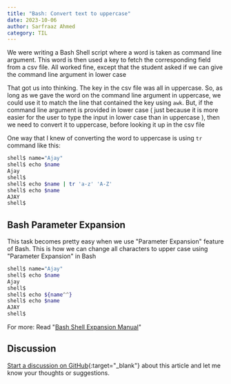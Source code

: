 ```yaml
---
title: "Bash: Convert text to uppercase"
date: 2023-10-06
author: Sarfraaz Ahmed
category: TIL
---
```



We were writing a Bash Shell script where a word is taken as command line
argument. This word is then used a key to fetch the corresponding field from a
csv file. All worked fine, except that the student asked if we can give the
command line argument in lower case

That got us into thinking. The key in the csv file was all in uppercase. So, as
long as we gave the word on the command line argument in uppercase, we could
use it to match the line that contained the key using `awk`. But, if the
command line argument is provided in lower case ( just because it is more
easier for the user to type the input in lower case than in uppercase ), then
we need to convert it to uppercase, before looking it up in the csv file

One way that I knew of converting the word to uppercase is using `tr` command like this:

```bash
shell$ name="Ajay"
shell$ echo $name
Ajay
shell$ 
shell$ echo $name | tr 'a-z' 'A-Z'
shell$ echo $name
AJAY
shell$
```

## Bash Parameter Expansion

This task becomes pretty easy when we use "Parameter Expansion" feature of
Bash. This is how we can change all characters to upper case using "Parameter
Expansion" in Bash

```bash
shell$ name="Ajay"
shell$ echo $name
Ajay
shell$ 
shell$ echo ${name^^}
shell$ echo $name
AJAY
shell$
```

For more: Read "[Bash Shell Expansion Manual](https://www.gnu.org/software/bash/manual/html_node/Shell-Parameter-Expansion.html)"


## Discussion

[Start a discussion on GitHub](https://github.com/asarfraaz/share2learn/discussions/new/choose){:target="_blank"} about this article and let me know your thoughts or suggestions.

